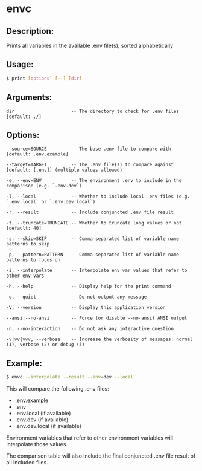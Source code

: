 # envc

## Description:
  Prints all variables in the available .env file(s), sorted alphabetically

## Usage:
```sh
$ print [options] [--] [dir]
```

## Arguments:
```
dir                     -- The directory to check for .env files [default: ./]
```

## Options:
```
--source=SOURCE         -- The base .env file to compare with [default: .env.example]
```

```
--target=TARGET         -- The .env file(s) to compare against [default: [.env]] (multiple values allowed)
```

```
-e, --env=ENV           -- The environment .env to include in the comparison (e.g. `.env.dev`)
```

```
-l, --local             -- Whether to include local .env files (e.g. `.env.local` or `.env.dev.local`)
```

```
-r, --result            -- Include conjuncted .env file result
```

```
-t, --truncate=TRUNCATE -- Whether to truncate long values or not [default: 40]
```

```
-s, --skip=SKIP         -- Comma separated list of variable name patterns to skip
```

```
-p, --pattern=PATTERN   -- Comma separated list of variable name patterns to focus on
```

```
-i, --interpolate       -- Interpolate env var values that refer to other env vars
```

```
-h, --help              -- Display help for the print command
```

```
-q, --quiet             -- Do not output any message
```

```
-V, --version           -- Display this application version
```

```
--ansi|--no-ansi        -- Force (or disable --no-ansi) ANSI output
```

```
-n, --no-interaction    -- Do not ask any interactive question
```

```
-v|vv|vvv, --verbose    -- Increase the verbosity of messages: normal (1), verbose (2) or debug (3)
```

## Example:
```sh
$ envc --interpolate --result --env=dev --local
```

This will compare the following .env files:
- .env.example
- .env
- .env.local (if available)
- .env.dev (if available)
- .env.dev.local (if available)

Environment variables that refer to other environment variables will interpolate those values.

The comparison table will also include the final conjuncted .env file result of all included files.